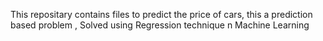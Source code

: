 This repositary contains files to predict the price of cars, this a prediction based problem , Solved using Regression technique n Machine Learning
